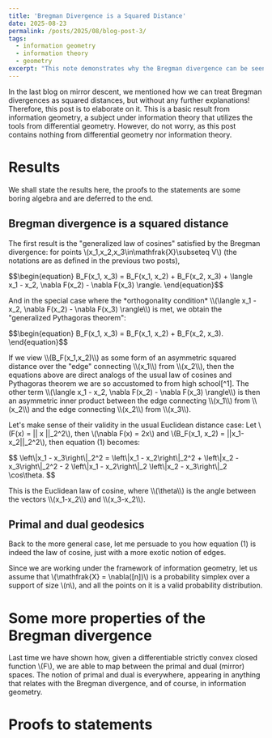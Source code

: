 ```yaml
---
title: 'Bregman Divergence is a Squared Distance'
date: 2025-08-23
permalink: /posts/2025/08/blog-post-3/
tags:
  - information geometry
  - information theory
  - geometry
excerpt: "This note demonstrates why the Bregman divergence can be seen as an asymmetric squared distance. This topic is deeply related to the field of information geometry."
---
```


In the last blog on mirror descent, we mentioned how we can treat Bregman divergences as squared distances, but without any further explanations! Therefore, this post is to elaborate on it. This is a basic result from information geometry, a subject under information theory that utilizes the tools from differential geometry. However, do not worry, as this post contains nothing from differential geometry nor information theory.

# Results
We shall state the results here, the proofs to the statements are some boring algebra and are deferred to the end.

## Bregman divergence is a squared distance
The first result is the "generalized law of cosines" satisfied by the Bregman divergence: for points \\(x_1,x_2,x_3\in\mathfrak{X}\subseteq V\\) (the notations are as defined in the previous two posts),
<p>
$$\begin{equation}
	B_F(x_1, x_3) = B_F(x_1, x_2) + B_F(x_2, x_3) + \langle x_1 - x_2, \nabla F(x_2) - \nabla F(x_3) \rangle.
\end{equation}$$
</p>
And in the special case where the *orthogonality condition* \\(\langle x_1 - x_2, \nabla F(x_2) - \nabla F(x_3) \rangle\\) is met, we obtain the "generalized Pythagoras theorem":
<p>
$$\begin{equation}
	B_F(x_1, x_3) = B_F(x_1, x_2) + B_F(x_2, x_3).
\end{equation}$$
</p>
If we view \\(B_F(x_1,x_2)\\) as some form of an asymmetric squared distance over the "edge" connecting \\(x_1\\) from \\(x_2\\), then the equations above are direct analogs of the usual law of cosines and Pythagoras theorem we are so accustomed to from high school[^1]. The other term \\(\langle x_1 - x_2, \nabla F(x_2) - \nabla F(x_3) \rangle\\) is then an asymmetric inner product between the edge connecting \\(x_1\\) from \\(x_2\\) and the edge connecting \\(x_2\\) from \\(x_3\\).

[^1]: I'm assuming the Taiwanese education system here.

Let's make sense of their validity in the usual Euclidean distance case: Let \\(F(x) = || x ||_2^2\\), then \\(\nabla F(x) = 2x\\) and \\(B_F(x_1, x_2) = ||x_1-x_2||_2^2\\), then equation (1) becomes:
<p>
$$
\left\|x_1 - x_3\right\|_2^2 = \left\|x_1 - x_2\right\|_2^2 + \left\|x_2 - x_3\right\|_2^2 - 2 \left\|x_1 - x_2\right\|_2 \left\|x_2 - x_3\right\|_2 \cos\theta.
$$
</p>
This is the Euclidean law of cosine, where \\(\theta\\) is the angle between the vectors \\(x_1-x_2\\) and \\(x_3-x_2\\).

## Primal and dual geodesics
Back to the more general case, let me persuade to you how equation (1) is indeed the law of cosine, just with a more exotic notion of edges.

Since we are working under the framework of information geometry, let us assume that \\(\mathfrak{X} = \nabla([n])\\) is a probability simplex over a support of size \\(n\\), and all the points on it is a valid probability distribution.


# Some more properties of the Bregman divergence
Last time we have shown how, given a differentiable strictly convex closed function \\(F\\), we are able to map between the primal and dual (mirror) spaces. The notion of primal and dual is everywhere, appearing in anything that relates with the Bregman divergence, and of course, in information geometry.


# Proofs to statements